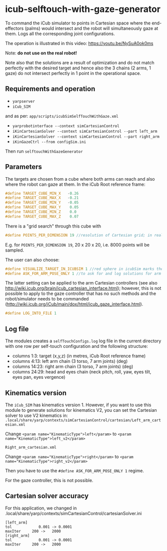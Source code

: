 # icub-selftouch-with-gaze-generator
To command the iCub simulator to points in Cartesian space where the end-effectors (palms) would intersect and the robot will simultaneously gaze at them. Logs all the corresponding joint configurations.

The operation is illustrated in this video: https://youtu.be/NySuA0ok0ms

Note: **do not use on the real robot!**

Note also that the solutions are a result of optimization and do not match perfectly with the desired target and hence also the 3 chains (2 arms, 1 gaze) do not intersect perfectly in 1 point in the operational space. 

## Requirements and operation
- `yarpserver`
- `iCub_SIM`

and as per: `app/scripts/icubSimSelfTouchWithGaze.xml`
- `yarprobotinterface --context simCartesianControl`
- `iKinCartesianSolver --context simCartesianControl --part left_arm`
- `iKinCartesianSolver --context simCartesianControl --part right_arm`
- `iKinGazeCtrl --from configSim.ini`

Then run `selftouchWithGazeGenerator`

## Parameters

The targets are chosen from a cube where both arms can reach and also where the robot can gaze at them.
In the iCub Root reference frame:
```c
#define TARGET_CUBE_MIN_X   -0.26
#define TARGET_CUBE_MAX_X   -0.21
#define TARGET_CUBE_MIN_Y   -0.05
#define TARGET_CUBE_MAX_Y    0.05
#define TARGET_CUBE_MIN_Z    0.0
#define TARGET_CUBE_MAX_Z    0.07 
```
There is a "grid search" through this cube with
```c
#define POINTS_PER_DIMENSION 19 //resolution of Cartesian grid; in reality, it will be this +1 in every dimension
```

E.g. for `POINTS_PER_DIMENSION 19`, 20 x 20 x 20, i.e. 8000 points will be sampled.

The user can also choose:
```c
#define VISUALIZE_TARGET_IN_ICUBSIM 1 //red sphere in icubSim marks the target
#define ASK_FOR_ARM_POSE_ONLY 1 //to ask for and log solutions for arm poses without commanding the simulator
```
The latter setting can be applied to the arm Cartesian controllers (see also http://wiki.icub.org/brain/icub_cartesian_interface.html); however, this is not possible to apply to the gaze controller that has no such methods and the robot/simulator needs to be commanded (http://wiki.icub.org/iCub/main/dox/html/icub_gaze_interface.html).

```c
#define LOG_INTO_FILE 1
```

## Log file
The modules creates a `selfTouchConfigs.log` log file in the current directory with one row per self-touch configuration and the following structure:
- columns 1:3: target (x,y,z) (in metres, iCub Root reference frame)
- columns 4:13: left arm chain (3 torso, 7 arm joints) (deg) 
- columns 14:23: right arm chain (3 torso, 7 arm joints) (deg) 
- columns 24:29: head and eyes chain (neck pitch, roll, yaw, eyes tilt, eyes pan, eyes vergence)

## Kinematics version 
The `iCub_SIM` has kinematics version 1. 
However, if you want to use this module to generate solutions for kinematics V2, you can set the Cartesian solver to use V2 kinematics in:
`.local/share/yarp/contexts/simCartesianControl/cartesian/Left_arm_cartesian.xml` 

Change `<param name="KinematicType">left</param>` to `<param name="KinematicType">left_v2</param>` 

`Right_arm_cartesian.xml` 

Change `<param name="KinematicType">right</param>` to `<param name="KinematicType">right_v2</param>`

Then you have to use the `#define ASK_FOR_ARM_POSE_ONLY 1` regime.

For the gaze controller, this is not possible.

## Cartesian solver accuracy
For this application, we changed in .local/share/yarp/contexts/simCartesianControl/cartesianSolver.ini
```
[left_arm]
tol            0.001 -> 0.0001
maxIter     200 ->   2000
[right_arm]
tol            0.001 -> 0.0001
maxIter     200 ->   2000
```


